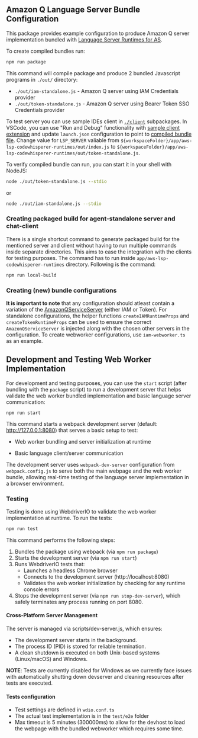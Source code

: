## Amazon Q Language Server Bundle Configuration

This package provides example configuration to produce Amazon Q server implementation bundled with [Language Server Runtimes for AS](https://github.com/aws/language-server-runtimes).

To create compiled bundles run:
```bash
npm run package
```

This command will compile package and produce 2 bundled Javascript programs in `./out/` directory: 
- `./out/iam-standalone.js` - Amazon Q server using IAM Credentials provider
- `./out/token-standalone.js` - Amazon Q server using Bearer Token SSO Credentials provider

To test server you can use sample IDEs client in [`./client`](../../client) subpackages. In VSCode, you can use "Run and Debug" functionality with [sample client extension](../../CONTRIBUTING.md#with-minimal-vscode-client) and update `launch.json` configuration to point to [compiled bundle file](../../.vscode/launch.json#L60). Change value for `LSP_SERVER` valiable from `${workspaceFolder}/app/aws-lsp-codewhisperer-runtimes/out/index.js` to `${workspaceFolder}/app/aws-lsp-codewhisperer-runtimes/out/token-standalone.js`.

To verify compiled bundle can run, you can start it in your shell with NodeJS:

```bash
node ./out/token-standalone.js --stdio
```

or

```bash
node ./out/iam-standalone.js --stdio
```

### Creating packaged build for agent-standalone server and chat-client
There is a single shortcut command to generate packaged build for the mentioned server and client without having to run multiple commands inside separate directories. 
This aims to ease the integration with the clients for testing purposes. The command has to run inside `app/aws-lsp-codewhisperer-runtimes` directory. Following is the command:
```bash
npm run local-build
```

### Creating (new) bundle configurations

**It is important to note** that any configuration should atleast contain a variation of the [AmazonQServiceServer](https://github.com/aws/language-servers/blob/main/server/aws-lsp-codewhisperer/src/shared/amazonQServer.ts) (either IAM or Token). For standalone configurations, the
helper functions `createIAMRuntimeProps` and `createTokenRuntimeProps` can be used to ensure the correct `AmazonQServiceServer` is injected along with the chosen
other servers in the configuration. To create webworker configurations, use `iam-webworker.ts` as an example.


## Development and Testing Web Worker Implementation

For development and testing purposes, you can use the `start` script (after bundling with the `package` script) to run a development server that helps validate the web worker bundled implementation and basic language server communication:

```
npm run start
```
This command starts a webpack development server (default: http://127.0.0.1:8080) that serves a basic setup to test:

- Web worker bundling and server initialization at runtime

- Basic language client/server communication

The development server uses `webpack-dev-server` configuration from `webpack.config.js` to serve both the main webpage and the web worker bundle, allowing real-time testing of the language server implementation in a browser environment.

### Testing
Testing is done using WebdriverIO to validate the web worker implementation at runtime. To run the tests:
```bash
npm run test
```
This command performs the following steps:
1. Bundles the package using webpack (via `npm run package`)
2. Starts the development server (via `npm run start`)
3. Runs WebdriverIO tests that:
    - Launches a headless Chrome browser
    - Connects to the development server (http://localhost:8080)
    - Validates the web worker initialization by checking for any runtime console errors
4. Stops the development server (via `npm run stop-dev-server`), which safely terminates any process running on port 8080.

#### Cross-Platform Server Management
The server is managed via scripts/dev-server.js, which ensures:
- The development server starts in the background.
- The process ID (PID) is stored for reliable termination.
- A clean shutdown is executed on both Unix-based systems (Linux/macOS) and Windows.

**NOTE**: Tests are currently disabled for Windows as we currently face issues with automatically shutting down devserver and cleaning resources after tests are executed.

#### Tests configuration
- Test settings are defined in `wdio.conf.ts`
- The actual test implementation is in the `test/e2e` folder
- Max timeout is 5 minutes (300000ms) to allow for the devhost to load the webpage with the bundled webworker which requires some time.
